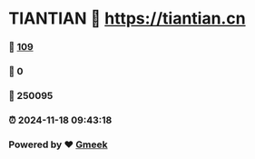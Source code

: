 # TIANTIAN :link: https://tiantian.cn 
### :page_facing_up: [109](https://tiantian.cn/tag.html) 
### :speech_balloon: 0 
### :hibiscus: 250095 
### :alarm_clock: 2024-11-18 09:43:18 
### Powered by :heart: [Gmeek](https://github.com/Meekdai/Gmeek)
